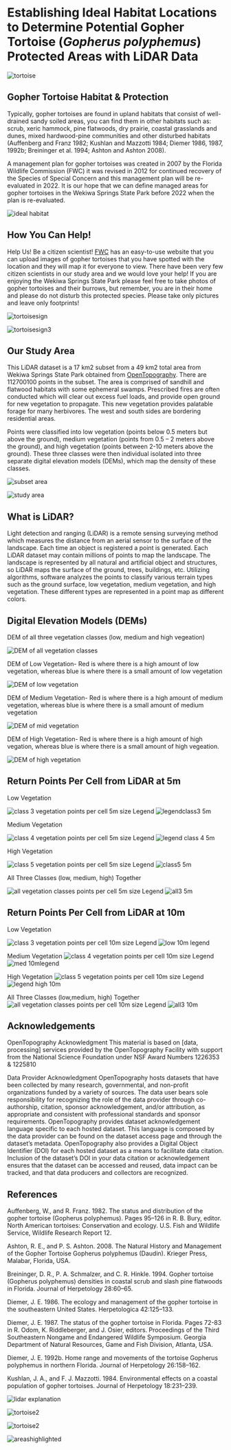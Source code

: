 # Establishing Ideal Habitat Locations to Determine Potential Gopher Tortoise (*Gopherus polyphemus*) Protected Areas with LiDAR Data

![tortoise](GT1.jpg)

## Gopher Tortoise Habitat & Protection

Typically, gopher tortoises are found in upland habitats that consist of well-drained sandy soiled areas, you can find them in other habitats such as: scrub, xeric hammock, pine flatwoods, dry prairie, coastal grasslands and dunes, mixed hardwood-pine communities and other disturbed habitats (Auffenberg and Franz 1982; Kushlan and Mazzotti 1984; Diemer 1986, 1987, 1992b; Breininger et al. 1994; Ashton and Ashton 2008). 

A management plan for gopher tortoises was created in 2007 by the Florida Wildlife Commission (FWC) it was revised in 2012 for continued recovery of the Species of Special Concern and this management plan will be re-evaluated in 2022. It is our hope that we can define managed areas for gopher tortoises in the Wekiwa Springs State Park before 2022 when the plan is re-evaluated. 

![ideal habitat](sandhill.jpg)

## How You Can Help!

Help Us! Be a citizen scientist! [FWC](https://mangomap.com/fwcwebmaster/maps/52930/Gopher-Tortoise-Sightings#) has an easy-to-use website that you can upload images of gopher tortoises that you have spotted with the location and they will map it for everyone to view. There have been very few citizen scientists in our study area and we would love your help! If you are enjoying the Wekiwa Springs State Park please feel free to take photos of gopher tortoises and their burrows, but remember, you are in their home and please do not disturb this protected species. Please take only pictures and leave only footprints!

![tortoisesign](GT4.jpg)

![tortoisesign3](GT6.JPG)

## Our Study Area

This LiDAR dataset is a 17 km2 subset from a 49 km2 total area from Wekiwa Springs State Park obtained from [OpenTopography](http://opentopo.sdsc.edu/lidarDataset?opentopoID=OTLAS.062012.26917.1). There are 112700100 points in the subset. The area is comprised of sandhill and flatwood habitats with some ephemeral swamps. Prescribed fires are often conducted which will clear out excess fuel loads, and provide open ground for new vegetation to propagate. This new vegetation provides palatable forage for many herbivores. The west and south sides are bordering residential areas.
 
Points were classified into low vegetation (points below 0.5 meters but above the ground), medium vegetation (points from 0.5 – 2 meters above the ground), and high vegetation (points between 2-10 meters above the ground). These three classes were then individual isolated into three separate digital elevation models (DEMs), which map the density of these classes. 

![subset area](subsetarea.png)

![study area](StudyArea.PNG)

## What is LiDAR?

Light detection and ranging (LiDAR) is a remote sensing surveying method which measures the distance from an aerial sensor to the surface of the landscape. Each time an object is registered a point is generated. Each LiDAR dataset may contain millions of points to map the landscape. The landscape is represented by all natural and artificial object and structures, so LiDAR maps the surface of the ground, trees, buildings, etc. Utilizing algorithms, software analyzes the points to classify various terrain types such as the ground surface, low vegetation, medium vegetation, and high vegetation. These different types are represented in a point map as different colors.

## Digital Elevation Models (DEMs)

DEM of all three vegetation classes (low, medium and high vegeation) 

![DEM of all vegetation classes](DEMclass3_4_5.PNG)

DEM of Low Vegetation- Red is where there is a high amount of low vegetation, whereas blue is where there is a small amount of low vegetation 

![DEM of low vegetation](DEMclass3.PNG)

DEM of Medium Vegetation- Red is where there is a high amount of medium vegetation, whereas blue is where there is a small amount of medium vegetation 

![DEM of mid vegetation](DEMclass4.PNG)

DEM of High Vegetation- Red is where there is a high amount of high vegation, whereas blue is where there is a small amount of high vegeation. 

![DEM of high vegetation](DEMclass5.PNG)

## Return Points Per Cell from LiDAR at 5m

Low Vegetation

![class 3 vegetation points per cell 5m size](only3_5m_ptspercell.PNG)
Legend ![legendclass3 5m](legend_5m_3only.PNG)

Medium Vegetation

![class 4 vegetation points per cell 5m size](only4_5m_ptspercell.PNG)
Legend ![legend class 4 5m](legend_5m_4only.PNG)

High Vegetation

![class 5 vegetation points per cell 5m size](only5_5m_ptspercell.PNG)
Legend ![class5 5m](legend_5m_5only.PNG)

All Three Classes (low, medium, high) Together

![all vegetation classes points per cell 5m size](all345_5m_ptspercell.PNG)
Legend ![all3 5m](legend_5m_345all.PNG)

## Return Points Per Cell from LiDAR at 10m 

Low Vegetation

![class 3 vegetation points per cell 10m size](only3_10m_ptspercell.PNG)
Legend ![low 10m legend](legend_10m_3only.PNG)

Medium Vegetation
![class 4 vegetation points per cell 10m size](only4_10m_ptspercell.PNG)
Legend ![med 10mlegend](legend_10m_4only.PNG)

High Vegetation
![class 5 vegetation points per cell 10m size](only5_10m_ptspercell.PNG)
Legend ![legend high 10m](legend_10m_5only.PNG)

All Three Classes (low,medium, high) Together
![all vegetation classes points per cell 10m size](all345_10m_ptspercell.PNG)
Legend ![all3 10m](legend_10m_345all.PNG)

## Acknowledgements

OpenTopography Acknowledgment
This material is based on [data, processing] services provided by the OpenTopography Facility with support from the National Science Foundation under NSF Award Numbers 1226353 & 1225810

Data Provider Acknowledgment
OpenTopography hosts datasets that have been collected by many research, governmental, and non-profit organizations funded by a variety of sources. The data user bears sole responsibility for recognizing the role of the data provider through co-authorship, citation, sponsor acknowledgement, and/or attribution, as appropriate and consistent with professional standards and sponsor requirements.
OpenTopography provides dataset acknowledgement language specific to each hosted dataset. This language is composed by the data provider can be found on the dataset access page and through the dataset’s metadata. OpenTopography also provides a Digital Object Identifier (DOI) for each hosted dataset as a means to facilitate data citation. Inclusion of the dataset’s DOI in your data citation or acknowledgement ensures that the dataset can be accessed and reused, data impact can be tracked, and that data producers and collectors are recognized.

## References

Auffenberg, W., and R. Franz. 1982. The status and distribution of the gopher tortoise (Gopherus polyphemus). Pages 95–126 in R. B. Bury, editor. North American tortoises: Conservation and ecology. U.S. Fish and Wildlife Service, Wildlife Research Report 12.

Ashton, R. E., and P. S. Ashton. 2008. The Natural History and Management of the Gopher Tortoise Gopherus polyphemus (Daudin). Krieger Press, Malabar, Florida, USA. 

Breininger, D. R., P. A. Schmalzer, and C. R. Hinkle. 1994. Gopher tortoise (Gopherus polyphemus) densities in coastal scrub and slash pine flatwoods in Florida. Journal of Herpetology 28:60–65.

Diemer, J. E. 1986. The ecology and management of the gopher tortoise in the southeastern United States. Herpetologica 42:125–133.

Diemer, J. E. 1987. The status of the gopher tortoise in Florida. Pages 72-83 in R. Odom, K. Riddleberger, and J. Osier, editors. Proceedings of the Third Southeastern Nongame and Endangered Wildlife Symposium. Georgia Department of Natural Resources, Game and Fish Division, Atlanta, USA.

Diemer, J. E. 1992b. Home range and movements of the tortoise Gopherus polyphemus in northern Florida. Journal of Herpetology 26:158–162.

Kushlan, J. A., and F. J. Mazzotti. 1984. Environmental effects on a coastal population of gopher tortoises. Journal of Herpetology 18:231–239.




![lidar explanation](lidar.jpg)

![tortoise2](GT2.jpg)

![tortoise2](GT3.jpg)

![areashighlighted](tortiareas.png)
